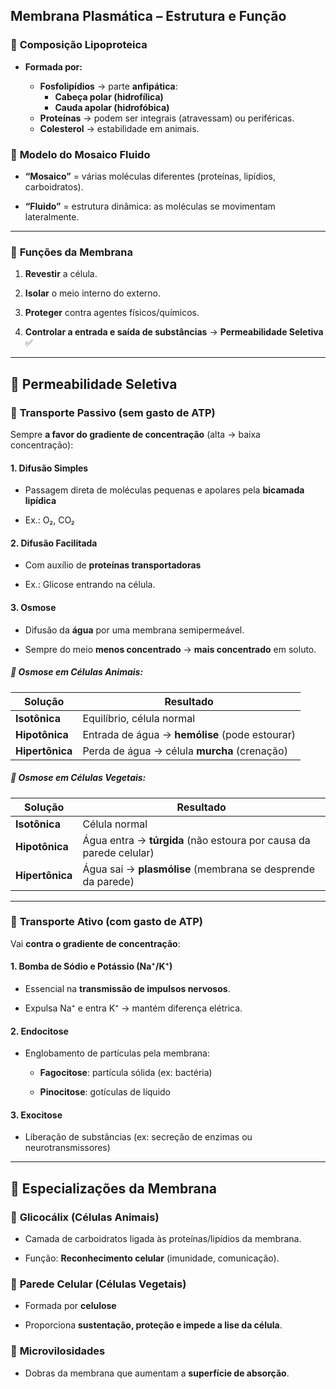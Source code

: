 ## **Membrana Plasmática – Estrutura e Função**

### 🧪 **Composição Lipoproteica**

- **Formada por:**
    
    - **Fosfolipídios** → parte **anfipática**:
        - **Cabeça polar (hidrofílica)**
        - **Cauda apolar (hidrofóbica)**
    - **Proteínas** → podem ser integrais (atravessam) ou periféricas.
    - **Colesterol** → estabilidade em animais.
### 🧩 **Modelo do Mosaico Fluido**

- **“Mosaico”** = várias moléculas diferentes (proteínas, lipídios, carboidratos).
    
- **“Fluido”** = estrutura dinâmica: as moléculas se movimentam lateralmente.
    

---

### 🧫 **Funções da Membrana**

1. **Revestir** a célula.
    
2. **Isolar** o meio interno do externo.
    
3. **Proteger** contra agentes físicos/químicos.
    
4. **Controlar a entrada e saída de substâncias** → **Permeabilidade Seletiva** ✅
    

---

## 🔄 **Permeabilidade Seletiva**

### 🔹 **Transporte Passivo (sem gasto de ATP)**

Sempre **a favor do gradiente de concentração** (alta → baixa concentração):

#### 1. **Difusão Simples**

- Passagem direta de moléculas pequenas e apolares pela **bicamada lipídica**
    
- Ex.: O₂, CO₂
    

#### 2. **Difusão Facilitada**

- Com auxílio de **proteínas transportadoras**
    
- Ex.: Glicose entrando na célula.
    

#### 3. **Osmose**

- Difusão da **água** por uma membrana semipermeável.
    
- Sempre do meio **menos concentrado** → **mais concentrado** em soluto.
    

##### 🧪 Osmose em Células Animais:

|Solução|Resultado|
|---|---|
|**Isotônica**|Equilíbrio, célula normal|
|**Hipotônica**|Entrada de água → **hemólise** (pode estourar)|
|**Hipertônica**|Perda de água → célula **murcha** (crenação)|

##### 🌿 Osmose em Células Vegetais:

|Solução|Resultado|
|---|---|
|**Isotônica**|Célula normal|
|**Hipotônica**|Água entra → **túrgida** (não estoura por causa da parede celular)|
|**Hipertônica**|Água sai → **plasmólise** (membrana se desprende da parede)|

---

### 🔸 **Transporte Ativo (com gasto de ATP)**

Vai **contra o gradiente de concentração**:

#### 1. **Bomba de Sódio e Potássio (Na⁺/K⁺)**

- Essencial na **transmissão de impulsos nervosos**.
    
- Expulsa Na⁺ e entra K⁺ → mantém diferença elétrica.
    

#### 2. **Endocitose**

- Englobamento de partículas pela membrana:
    
    - **Fagocitose**: partícula sólida (ex: bactéria)
        
    - **Pinocitose**: gotículas de líquido
        

#### 3. **Exocitose**

- Liberação de substâncias (ex: secreção de enzimas ou neurotransmissores)
    

---

## 🧼 **Especializações da Membrana**

### 📡 **Glicocálix (Células Animais)**

- Camada de carboidratos ligada às proteínas/lipídios da membrana.
    
- Função: **Reconhecimento celular** (imunidade, comunicação).
    

### 🌱 **Parede Celular (Células Vegetais)**

- Formada por **celulose**
    
- Proporciona **sustentação, proteção e impede a lise da célula**.
    

### 🔬 **Microvilosidades**

- Dobras da membrana que aumentam a **superfície de absorção**.